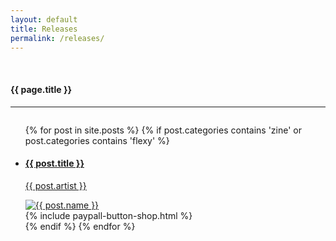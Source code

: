 ```yaml
---
layout: default
title: Releases
permalink: /releases/
---
```


<div class="fullWidth">
	<br>
  	<h4 class="text-center">{{ page.title }}</h4>
  	<hr>
	<div class="small-12 columns">
		<div class="small-12 columns">
	    	<ul class="small-block-grid-2 medium-block-grid-3 large-block-grid-4">
		      {% for post in site.posts %}
				{% if post.categories contains 'zine' or post.categories contains 'flexy' %}
			        <li>
			          <a href="{{ post.url | prepend: site.baseurl }}">
				          <h4>{{ post.title }}</h4>
				          <p>{{ post.artist }}</p>
				          <img class="th" src="/img/{{ post.image }}" alt="{{ post.name }}"/>
			          </a>
			          <br>
			          {% include paypall-button-shop.html %}
			        </li> 
		   		{% endif %}   
		      {% endfor %}
		    </ul>
		</div>
    </div>
</div>